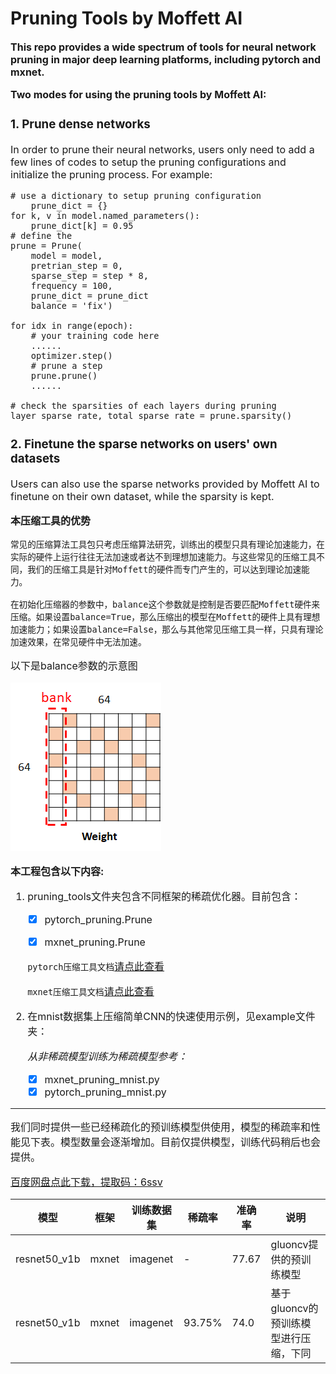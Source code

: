 # Pruning Tools by Moffett AI
**<font size='3'>This repo provides a wide spectrum of tools for neural network pruning in major deep learning platforms, including pytorch and mxnet.**

**<font size='3'>Two modes for using the pruning tools by Moffett AI:<font>**

### 1. Prune dense networks

In order to prune their neural networks, users only need to add a few lines of codes to setup the pruning configurations and initialize the pruning process. For example:


    # use a dictionary to setup pruning configuration
        prune_dict = {}
    for k, v in model.named_parameters():
        prune_dict[k] = 0.95
    # define the
    prune = Prune(
        model = model,
        pretrian_step = 0,
        sparse_step = step * 8,
        frequency = 100,
        prune_dict = prune_dict
        balance = 'fix')

    for idx in range(epoch):
        # your training code here
        ......
        optimizer.step()
        # prune a step
        prune.prune()
        ......

    # check the sparsities of each layers during pruning
    layer_sparse_rate, total_sparse_rate = prune.sparsity()

### 2. Finetune the sparse networks on users' own datasets

Users can also use the sparse networks provided by Moffett AI to finetune on their own dataset, while the sparsity is kept.

**本压缩工具的优势**

    常见的压缩算法工具包只考虑压缩算法研究，训练出的模型只具有理论加速能力，在实际的硬件上运行往往无法加速或者达不到理想加速能力。与这些常见的压缩工具不同，我们的压缩工具是针对Moffett的硬件而专门产生的，可以达到理论加速能力。

    在初始化压缩器的参数中，balance这个参数就是控制是否要匹配Moffett硬件来压缩。如果设置balance=True，那么压缩出的模型在Moffett的硬件上具有理想加速能力；如果设置balance=False，那么与其他常见压缩工具一样，只具有理论加速效果，在常见硬件中无法加速。

以下是balance参数的示意图

![balance](./balance.png)



**本工程包含以下内容:**
1. pruning_tools文件夹包含不同框架的稀疏优化器。目前包含：
    * [x] pytorch_pruning.Prune

    * [x] mxnet_pruning.Prune

    `pytorch压缩工具文档`[请点此查看](./docs/pytorch_parameters.md)

    `mxnet压缩工具文档`[请点此查看](./docs/mxnet_parameters.md)

2. 在mnist数据集上压缩简单CNN的快速使用示例，见example文件夹：

    *从非稀疏模型训练为稀疏模型参考：*
    * [x] mxnet_pruning_mnist.py
    * [x] pytorch_pruning_mnist.py

---
我们同时提供一些已经稀疏化的预训练模型供使用，模型的稀疏率和性能见下表。模型数量会逐渐增加。目前仅提供模型，训练代码稍后也会提供。

[百度网盘点此下载，提取码：6ssv](https://pan.baidu.com/s/1J28WwmaYyhqSK4CWEnTLoA)

|模型|框架|训练数据集|稀疏率|准确率|说明|
|-|-|-|-|-|-|
|resnet50_v1b|mxnet|imagenet|-|77.67|gluoncv提供的预训练模型|
|resnet50_v1b|mxnet|imagenet|93.75%|74.0|基于gluoncv的预训练模型进行压缩，下同|